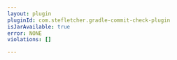 ```yaml
---
layout: plugin
pluginId: com.stefletcher.gradle-commit-check-plugin
isJarAvailable: true
error: NONE
violations: []

---
```

